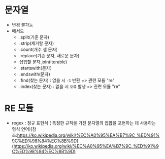 # 문자열
- 변경 불가능
- 메서드
    - .split(기준 문자)
    - .strip(제거할 문자)
    - .count(개수 셀 문자)
    - .replace(기존 문자, 새로운 문자)
    - 삽입할 문자.join(iterable)
    - .startswith(문자)
    - .endswith(문자)
    - .find(찾는 문자) : 없을 시 `-1` 반환 => 관련 모듈 "re"
    - .index(찾는 문자) : 없을 시 `오류` 발생 => 관련 모듈 "re"

# RE 모듈
- regex : 정규 표현식  ( 특정한 규칙을 가진 문자열의 집합을 포현하는 데 사용하는 형식 언어)[참조:https://ko.wikipedia.org/wiki/%EC%A0%95%EA%B7%9C_%ED%91%9C%ED%98%84%EC%8B%9D](https://ko.wikipedia.org/wiki/%EC%A0%95%EA%B7%9C_%ED%91%9C%ED%98%84%EC%8B%9D)